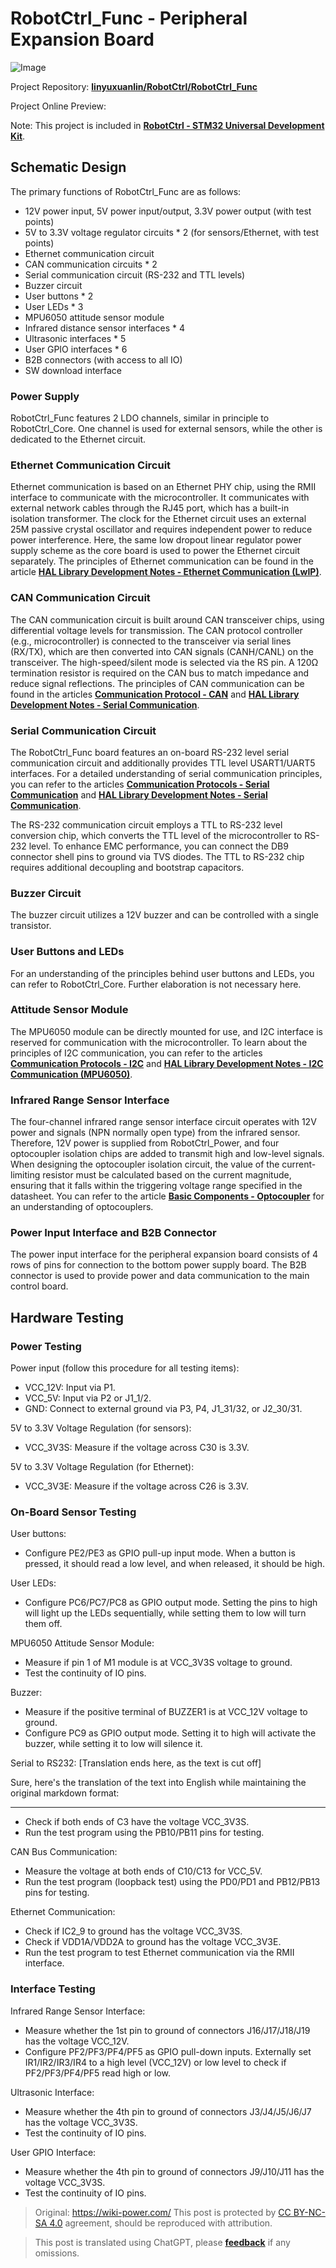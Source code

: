 # RobotCtrl_Func - Peripheral Expansion Board

![Image](https://media.wiki-power.com/img/20220527113505.png)

Project Repository: [**linyuxuanlin/RobotCtrl/RobotCtrl_Func**](https://github.com/linyuxuanlin/RobotCtrl/tree/main/RobotCtrl_MultiBoard_Project/RobotCtrl_Func)

Project Online Preview:

<div class="altium-iframe-viewer">
  <div
    class="altium-ecad-viewer"
    data-project-src="https://github.com/linyuxuanlin/RobotCtrl/raw/main/RobotCtrl_MultiBoard_Project/RobotCtrl_Func_V0.8B.zip"
  ></div>
</div>

Note: This project is included in [**RobotCtrl - STM32 Universal Development Kit**](https://wiki-power.com/RobotCtrl-STM32%E9%80%9A%E7%94%A8%E5%BC%80%E5%8F%91%E5%A5%97%E4%BB%B6).

## Schematic Design

The primary functions of RobotCtrl_Func are as follows:

- 12V power input, 5V power input/output, 3.3V power output (with test points)
- 5V to 3.3V voltage regulator circuits \* 2 (for sensors/Ethernet, with test points)
- Ethernet communication circuit
- CAN communication circuits \* 2
- Serial communication circuit (RS-232 and TTL levels)
- Buzzer circuit
- User buttons \* 2
- User LEDs \* 3
- MPU6050 attitude sensor module
- Infrared distance sensor interfaces \* 4
- Ultrasonic interfaces \* 5
- User GPIO interfaces \* 6
- B2B connectors (with access to all IO)
- SW download interface

### Power Supply

RobotCtrl_Func features 2 LDO channels, similar in principle to RobotCtrl_Core. One channel is used for external sensors, while the other is dedicated to the Ethernet circuit.

### Ethernet Communication Circuit

Ethernet communication is based on an Ethernet PHY chip, using the RMII interface to communicate with the microcontroller. It communicates with external network cables through the RJ45 port, which has a built-in isolation transformer. The clock for the Ethernet circuit uses an external 25M passive crystal oscillator and requires independent power to reduce power interference. Here, the same low dropout linear regulator power supply scheme as the core board is used to power the Ethernet circuit separately. The principles of Ethernet communication can be found in the article [**HAL Library Development Notes - Ethernet Communication (LwIP)**](https://wiki-power.com/HAL%E5%BA%93%E5%BC%80%E5%8F%91%E7%AC%94%E8%AE%B0-%E4%BB%A5%E5%A4%AA%E7%BD%91%E9%80%9A%E4%BF%A1%EF%BC%88LwIP%EF%BC%89).

### CAN Communication Circuit

The CAN communication circuit is built around CAN transceiver chips, using differential voltage levels for transmission. The CAN protocol controller (e.g., microcontroller) is connected to the transceiver via serial lines (RX/TX), which are then converted into CAN signals (CANH/CANL) on the transceiver. The high-speed/silent mode is selected via the RS pin. A 120Ω termination resistor is required on the CAN bus to match impedance and reduce signal reflections. The principles of CAN communication can be found in the articles [**Communication Protocol - CAN**](https://wiki-power.com/%E9%80%9A%E4%BF%A1%E5%8D%8C%E8%AE%AE-CAN) and [**HAL Library Development Notes - Serial Communication**](https://wiki-power.com/HAL%E5%BA%93%E5%BC%80%E5%8F%91%E7%AC%94%E8%AE%B0-CAN%E9%80%9A%E4%BF%A1).

### Serial Communication Circuit

The RobotCtrl_Func board features an on-board RS-232 level serial communication circuit and additionally provides TTL level USART1/UART5 interfaces. For a detailed understanding of serial communication principles, you can refer to the articles [**Communication Protocols - Serial Communication**](https://wiki-power.com/%E9%80%9A%E4%BF%A1%E5%8D%8C%E8%AE%AE-%E4%B8%B2%E5%8F%A3%E9%80%9A%E4%BF%A1) and [**HAL Library Development Notes - Serial Communication**](https://wiki-power.com/HAL%E5%BA%93%E5%BC%80%E5%8F%91%E7%AC%94%E8%AE%B0-%E4%B8%B2%E5%8F%A3%E9%80%9A%E4%BF%A1).

The RS-232 communication circuit employs a TTL to RS-232 level conversion chip, which converts the TTL level of the microcontroller to RS-232 level. To enhance EMC performance, you can connect the DB9 connector shell pins to ground via TVS diodes. The TTL to RS-232 chip requires additional decoupling and bootstrap capacitors.

### Buzzer Circuit

The buzzer circuit utilizes a 12V buzzer and can be controlled with a single transistor.

### User Buttons and LEDs

For an understanding of the principles behind user buttons and LEDs, you can refer to RobotCtrl_Core. Further elaboration is not necessary here.

### Attitude Sensor Module

The MPU6050 module can be directly mounted for use, and I2C interface is reserved for communication with the microcontroller. To learn about the principles of I2C communication, you can refer to the articles [**Communication Protocols - I2C**](https://wiki-power.com/%E9%80%9A%E4%BF%A1%E5%8D%8C%E8%AE%AE-I2C) and [**HAL Library Development Notes - I2C Communication (MPU6050)**](https://wiki-power.com/HAL%E5%BA%93%E5%BC%80%E5%8F%91%E7%AC%94%E8%AE%B0-I2C%E9%80%9A%E4%BF%A1%EF%BC%88MPU6050%EF%BC%89).

### Infrared Range Sensor Interface

The four-channel infrared range sensor interface circuit operates with 12V power and signals (NPN normally open type) from the infrared sensor. Therefore, 12V power is supplied from RobotCtrl_Power, and four optocoupler isolation chips are added to transmit high and low-level signals. When designing the optocoupler isolation circuit, the value of the current-limiting resistor must be calculated based on the current magnitude, ensuring that it falls within the triggering voltage range specified in the datasheet. You can refer to the article [**Basic Components - Optocoupler**](https://wiki-power.com/%E5%9F%BA%E6%9C%AC%E5%85%83%E5%99%A8%E4%BB%B6-%E5%85%89%E7%94%B5%E8%80%A6%E5%90%88%E5%99%A8) for an understanding of optocouplers.

### Power Input Interface and B2B Connector

The power input interface for the peripheral expansion board consists of 4 rows of pins for connection to the bottom power supply board. The B2B connector is used to provide power and data communication to the main control board.

## Hardware Testing

### Power Testing

Power input (follow this procedure for all testing items):

- VCC_12V: Input via P1.
- VCC_5V: Input via P2 or J1_1/2.
- GND: Connect to external ground via P3, P4, J1_31/32, or J2_30/31.

5V to 3.3V Voltage Regulation (for sensors):

- VCC_3V3S: Measure if the voltage across C30 is 3.3V.

5V to 3.3V Voltage Regulation (for Ethernet):

- VCC_3V3E: Measure if the voltage across C26 is 3.3V.

### On-Board Sensor Testing

User buttons:

- Configure PE2/PE3 as GPIO pull-up input mode. When a button is pressed, it should read a low level, and when released, it should be high.

User LEDs:

- Configure PC6/PC7/PC8 as GPIO output mode. Setting the pins to high will light up the LEDs sequentially, while setting them to low will turn them off.

MPU6050 Attitude Sensor Module:

- Measure if pin 1 of M1 module is at VCC_3V3S voltage to ground.
- Test the continuity of IO pins.

Buzzer:

- Measure if the positive terminal of BUZZER1 is at VCC_12V voltage to ground.
- Configure PC9 as GPIO output mode. Setting it to high will activate the buzzer, while setting it to low will silence it.

Serial to RS232: [Translation ends here, as the text is cut off]

Sure, here's the translation of the text into English while maintaining the original markdown format:

---

- Check if both ends of C3 have the voltage VCC_3V3S.
- Run the test program using the PB10/PB11 pins for testing.

CAN Bus Communication:

- Measure the voltage at both ends of C10/C13 for VCC_5V.
- Run the test program (loopback test) using the PD0/PD1 and PB12/PB13 pins for testing.

Ethernet Communication:

- Check if IC2_9 to ground has the voltage VCC_3V3S.
- Check if VDD1A/VDD2A to ground has the voltage VCC_3V3E.
- Run the test program to test Ethernet communication via the RMII interface.

### Interface Testing

Infrared Range Sensor Interface:

- Measure whether the 1st pin to ground of connectors J16/J17/J18/J19 has the voltage VCC_12V.
- Configure PF2/PF3/PF4/PF5 as GPIO pull-down inputs. Externally set IR1/IR2/IR3/IR4 to a high level (VCC_12V) or low level to check if PF2/PF3/PF4/PF5 read high or low.

Ultrasonic Interface:

- Measure whether the 4th pin to ground of connectors J3/J4/J5/J6/J7 has the voltage VCC_3V3S.
- Test the continuity of IO pins.

User GPIO Interface:

- Measure whether the 4th pin to ground of connectors J9/J10/J11 has the voltage VCC_3V3S.
- Test the continuity of IO pins.

> Original: <https://wiki-power.com/>
> This post is protected by [CC BY-NC-SA 4.0](https://creativecommons.org/licenses/by/4.0/deed.en) agreement, should be reproduced with attribution.

> This post is translated using ChatGPT, please [**feedback**](https://github.com/linyuxuanlin/Wiki_MkDocs/issues/new) if any omissions.
